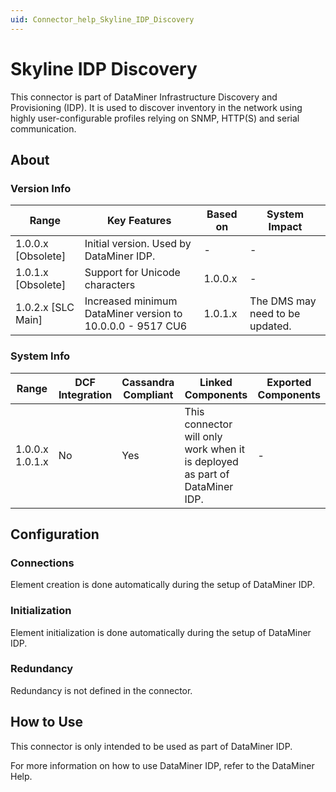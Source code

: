 ```yaml
---
uid: Connector_help_Skyline_IDP_Discovery
---
```


# Skyline IDP Discovery

This connector is part of DataMiner Infrastructure Discovery and Provisioning (IDP). It is used to discover inventory in the network using highly user-configurable profiles relying on SNMP, HTTP(S) and serial communication.

## About

### Version Info

| **Range**            | **Key Features**                                           | **Based on** | **System Impact**               |
|----------------------|------------------------------------------------------------|--------------|---------------------------------|
| 1.0.0.x \[Obsolete\] | Initial version. Used by DataMiner IDP.                    | \-           | \-                              |
| 1.0.1.x \[Obsolete\] | Support for Unicode characters                             | 1.0.0.x      | \-                              |
| 1.0.2.x \[SLC Main\] | Increased minimum DataMiner version to 10.0.0.0 - 9517 CU6 | 1.0.1.x      | The DMS may need to be updated. |

### System Info

| **Range**       | **DCF Integration** | **Cassandra Compliant** | **Linked Components**                                                    | **Exported Components** |
|-----------------|---------------------|-------------------------|--------------------------------------------------------------------------|-------------------------|
| 1.0.0.x 1.0.1.x | No                  | Yes                     | This connector will only work when it is deployed as part of DataMiner IDP. | \-                      |

## Configuration

### Connections

Element creation is done automatically during the setup of DataMiner IDP.

### Initialization

Element initialization is done automatically during the setup of DataMiner IDP.

### Redundancy

Redundancy is not defined in the connector.

## How to Use

This connector is only intended to be used as part of DataMiner IDP.

For more information on how to use DataMiner IDP, refer to the DataMiner Help.
